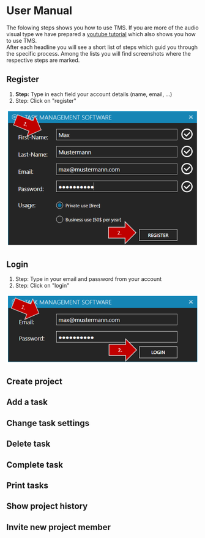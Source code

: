 # User Manual
<p>
The folowing steps shows you how to use TMS. If you are more of the audio visual type we have prepared a <a href="https://www.youtube.com/">youtube tutorial</a> which also shows you how to use TMS.</br>
After each headline you will see a short list of steps which guid you through the specific process. Among the lists you will find screenshots where the respective steps are marked.
</p>

## Register
<ol>
  <b><li>Step:</b> Type in each field your account details (name, email, ...)</li>
  <li>Step: Click on "register"</li>
</ol>
<div>
<img src="https://github.com/MichiFrech/TMS/blob/master/User%20Manual/Pictures/Register.PNG"></img>

## Login
<ol>
  <li>Step: Type in your email and password from your account</li>
  <li>Step: Click on "login"</li>
</ol>
<img src="https://github.com/MichiFrech/TMS/blob/master/User%20Manual/Pictures/Login.PNG"></img>

## Create project


## Add a task


## Change task settings


## Delete task


## Complete task


## Print tasks


## Show project history


## Invite new project member
